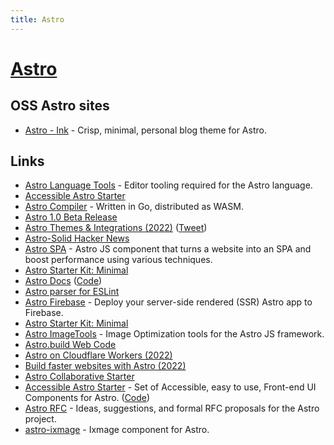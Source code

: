 ```yaml
---
title: Astro
---
```


# [Astro](https://astro.build/)

## OSS Astro sites

- [Astro - Ink](https://github.com/one-aalam/astro-ink) - Crisp, minimal, personal blog theme for Astro.

## Links

- [Astro Language Tools](https://github.com/withastro/language-tools) - Editor tooling required for the Astro language.
- [Accessible Astro Starter](https://github.com/markteekman/accessible-astro-starter)
- [Astro Compiler](https://github.com/withastro/compiler) - Written in Go, distributed as WASM.
- [Astro 1.0 Beta Release](https://astro.build/blog/astro-1-beta-release/)
- [Astro Themes & Integrations (2022)](https://astro.build/blog/themes-and-integrations/) ([Tweet](https://twitter.com/n_moore/status/1511778064753172483))
- [Astro-Solid Hacker News](https://github.com/ryansolid/astro-solid-hackernews)
- [Astro SPA](https://github.com/RafidMuhymin/astro-spa) - Astro JS component that turns a website into an SPA and boost performance using various techniques.
- [Astro Starter Kit: Minimal](https://github.com/bholmesdev/stream-overlays)
- [Astro Docs](https://docs.astro.build/en/getting-started/) ([Code](https://github.com/withastro/docs))
- [Astro parser for ESLint](https://github.com/ota-meshi/astro-eslint-parser)
- [Astro Firebase](https://github.com/thepassle/astro-firebase) - Deploy your server-side rendered (SSR) Astro app to Firebase.
- [Astro Starter Kit: Minimal](https://github.com/thepassle/astro-service-worker)
- [Astro ImageTools](https://github.com/RafidMuhymin/astro-imagetools) - Image Optimization tools for the Astro JS framework.
- [Astro.build Web Code](https://github.com/withastro/astro.build)
- [Astro on Cloudflare Workers (2022)](https://dev.to/thepassle/astro-on-cloudflare-workers-2ng7)
- [Build faster websites with Astro (2022)](https://www.youtube.com/watch?v=x3hiyWikdrE)
- [Astro Collaborative Starter](https://github.com/CTNicholas/astro-collaborative-starter)
- [Accessible Astro Starter](https://components.accessible-astro.dev/) - Set of Accessible, easy to use, Front-end UI Components for Astro. ([Code](https://github.com/markteekman/accessible-astro-components))
- [Astro RFC](https://github.com/withastro/rfcs) - Ideas, suggestions, and formal RFC proposals for the Astro project.
- [astro-ixmage](https://github.com/readonlychild/astro-ixmage) - Ixmage component for Astro.
